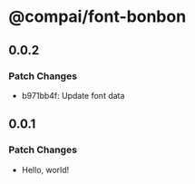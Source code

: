 # @compai/font-bonbon

## 0.0.2

### Patch Changes

- b971bb4f: Update font data

## 0.0.1

### Patch Changes

- Hello, world!
